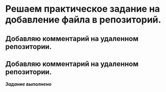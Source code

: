 # Решаем практическое задание на добавление файла в репозиторий.
## Добавляю комментарий на удаленном репозитории.
## Добавляю комментарий на удаленном репозитории.
***Задание выполнено***